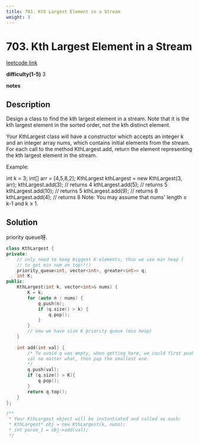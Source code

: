 ```yaml
---
title: 703. Kth Largest Element in a Stream
weight: 3
---
```

# 703. Kth Largest Element in a Stream
[leetcode link](https://leetcode.com/problems/kth-largest-element-in-a-stream/)

**difficulty(1-5)** 
3

**notes**   


## Description
Design a class to find the kth largest element in a stream. Note that it is the kth largest element in the sorted order, not the kth distinct element.

Your KthLargest class will have a constructor which accepts an integer k and an integer array nums, which contains initial elements from the stream. For each call to the method KthLargest.add, return the element representing the kth largest element in the stream.

Example:

int k = 3;
int[] arr = [4,5,8,2];
KthLargest kthLargest = new KthLargest(3, arr);
kthLargest.add(3);   // returns 4
kthLargest.add(5);   // returns 5
kthLargest.add(10);  // returns 5
kthLargest.add(9);   // returns 8
kthLargest.add(4);   // returns 8
Note:
You may assume that nums' length ≥ k-1 and k ≥ 1.

## Solution
priority queue呀.

```c++
class KthLargest {
private:
    // only need to keep biggest K elements, thus we use min heap (
    // to get min num on top!!!)
    priority_queue<int, vector<int>, greater<int>> q; 
    int K;
public:
    KthLargest(int k, vector<int>& nums) {
        K = k;
        for (auto n : nums) {
            q.push(n);
            if (q.size() > k) {
                q.pop();
            }
        }
        // now we have size K priority queue (min heap)
    }
    
    int add(int val) {
        /* To avoid q was empty, when getting here, we could first push
        val no matter what, then pop the smallest one. 
        */
        q.push(val);
        if (q.size() > K){
            q.pop();
        }
        return q.top();
    }
};

/**
 * Your KthLargest object will be instantiated and called as such:
 * KthLargest* obj = new KthLargest(k, nums);
 * int param_1 = obj->add(val);
 */
```




